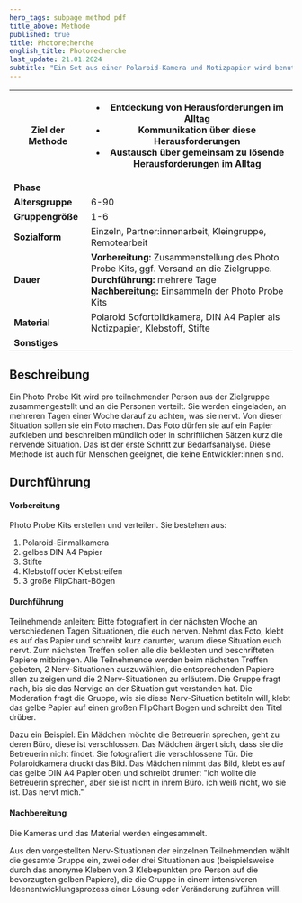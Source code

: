 ```yaml
---
hero_tags: subpage method pdf
title_above: Methode
published: true
title: Photorecherche
english_title: Photorecherche
last_update: 21.01.2024
subtitle: "Ein Set aus einer Polaroid-Kamera und Notizpapier wird benutzt, um im Alltag nervige Situationen zu fotografieren und zu beschreiben. Das Sofortbild wird auf das Papier aufgeklebt und die nervige Situation darauf beschrieben."
---
```


<table class="tb">
    <tr>
        <th><strong>Ziel der Methode</strong></th>
        <th>

- Entdeckung von Herausforderungen im Alltag
- Kommunikation über diese Herausforderungen  
- Austausch über gemeinsam zu lösende Herausforderungen im Alltag


</th>
    </tr>
    <tr>
      <td><strong>Phase</strong></td>
      <td></td>
    </tr>
    <tr>
      <td><strong>Altersgruppe</strong></td>
      <td>6-90</td>
    </tr>
    <tr>
      <td><strong>Gruppengröße</strong></td>
      <td>1-6</td>
    </tr>
    <tr>
      <td><strong>Sozialform</strong></td>
      <td>Einzeln, Partner:innenarbeit, Kleingruppe, Remotearbeit</td>
    </tr>
    <tr>
      <td><strong>Dauer</strong></td>
      <td>
      <strong>Vorbereitung:</strong> Zusammenstellung des Photo Probe Kits, ggf. Versand an die Zielgruppe. <br>
      <strong>Durchführung:</strong> mehrere Tage<br>
      <strong>Nachbereitung:</strong> Einsammeln der Photo Probe Kits
      </td>
    </tr>
    <tr>
      <td><strong>Material</strong></td>
      <td>Polaroid Sofortbildkamera, DIN A4 Papier als Notizpapier, Klebstoff, Stifte </td>
    </tr>
    <tr>
      <td><strong>Sonstiges</strong></td>
      <td>
</td>
</tr>
</table>

## Beschreibung


Ein Photo Probe Kit wird pro teilnehmender Person aus der Zielgruppe zusammengestellt und an die Personen verteilt. 
Sie werden eingeladen, an mehreren Tagen einer Woche darauf zu achten, was sie nervt. Von dieser Situation sollen
sie ein Foto machen.  Das Foto dürfen sie auf ein Papier aufkleben und beschreiben mündlich oder in schriftlichen 
Sätzen kurz die nervende Situation. Das ist der erste Schritt zur Bedarfsanalyse. Diese Methode ist auch für 
Menschen geeignet, die keine Entwickler:innen sind.


## Durchführung

#### Vorbereitung

Photo Probe Kits erstellen und verteilen. Sie bestehen aus:
1.	Polaroid-Einmalkamera
2.	gelbes DIN A4 Papier
3.	Stifte
4.	Klebstoff oder Klebstreifen
5.	3 große FlipChart-Bögen

 
#### Durchführung

Teilnehmende anleiten: Bitte fotografiert in der nächsten Woche an verschiedenen Tagen Situationen, die euch nerven. 
Nehmt das Foto, klebt es auf das Papier und schreibt kurz darunter, warum diese Situation euch nervt. 
Zum nächsten Treffen sollen alle die beklebten und beschrifteten Papiere mitbringen. Alle Teilnehmende werden 
beim nächsten Treffen gebeten, 2 Nerv-Situationen auszuwählen, die entsprechenden Papiere allen zu zeigen und die 
2 Nerv-Situationen zu erläutern. Die Gruppe fragt nach, bis sie das Nervige an der Situation gut verstanden hat. 
Die Moderation fragt die Gruppe, wie sie diese Nerv-Situation betiteln will, klebt das gelbe Papier auf einen 
großen FlipChart Bogen und schreibt den Titel drüber.

Dazu ein Beispiel: Ein Mädchen möchte die Betreuerin sprechen, geht zu deren Büro, diese ist verschlossen. 
Das Mädchen ärgert sich, dass sie die Betreuerin nicht findet. Sie fotografiert die verschlossene Tür. 
Die Polaroidkamera druckt das Bild. Das Mädchen nimmt das Bild, klebt es auf das gelbe DIN A4 Papier oben 
und schreibt drunter: "Ich wollte die Betreuerin sprechen, aber sie ist nicht in ihrem Büro. 
ich weiß nicht, wo sie ist. Das nervt mich."


#### Nachbereitung

Die Kameras und das Material werden eingesammelt.

Aus den vorgestellten Nerv-Situationen der einzelnen Teilnehmenden wählt die gesamte Gruppe ein, 
zwei oder drei Situationen aus (beispielsweise durch das anonyme Kleben von 3 Klebepunkten pro 
Person auf die bevorzugten gelben Papiere), die die Gruppe in einem intensiveren Ideenentwicklungsprozess 
einer Lösung oder Veränderung zuführen will.



